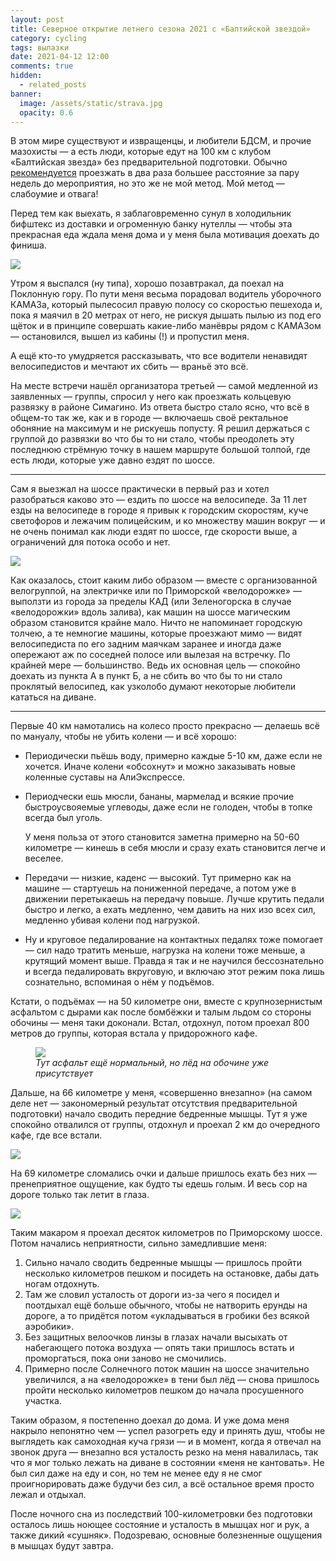 ```yaml
---
layout: post
title: Северное открытие летнего сезона 2021 с «Балтийской звездой»
category: cycling
tags: вылазки
date: 2021-04-12 12:00
comments: true
hidden:
  - related_posts
banner:
  image: /assets/static/strava.jpg
  opacity: 0.6
---
```


В этом мире существуют и извращенцы, и любители БДСМ, и прочие мазохисты
— а есть люди, которые едут на 100 км с клубом «Балтийская звезда» без
предварительной подготовки. Обычно
[рекомендуется](https://www.balticstar.spb.ru/first.htm) проезжать в два
раза большее расстояние за пару недель до мероприятия, но это же не мой
метод. Мой метод — слабоумие и отвага!

Перед тем как выехать, я заблаговременно сунул в холодильник бифштекс из
доставки и огроменную банку нутеллы — чтобы эта прекрасная еда ждала
меня дома и у меня была мотивация доехать до финиша.

![](/assets/static/driver_waiting_home.jpg)

Утром я выспался (ну типа), хорошо позавтракал, да поехал на Поклонную
гору. По пути меня весьма порадовал водитель уборочного КАМАЗа, который
пылесосил правую полосу со скоростью пешехода и, пока я маячил в 20
метрах от него, не рискуя дышать пылью из под его щёток и в принципе
совершать какие-либо манёвры рядом с КАМАЗом — остановился, вышел из
кабины (!) и пропустил меня.

А ещё кто-то умудряется рассказывать, что все водители ненавидят
велосипедистов и мечтают их сбить — враньё это всё.

На месте встречи нашёл организатора третьей — самой медленной из
заявленных — группы, спросил у него как проезжать кольцевую развязку в
районе Симагино. Из ответа быстро стало ясно, что всё в общем-то так же,
как и в городе — включаешь своё ректальное обоняние на максимум и не
рискуешь попусту. Я решил держаться с группой до развязки во что бы то
ни стало, чтобы преодолеть эту последнюю стрёмную точку в нашем маршруте
большой толпой, где есть люди, которые уже давно ездят по шоссе.

------------------------------------------------------------------------

Сам я выезжал на шоссе практически в первый раз и хотел разобраться
каково это — ездить по шоссе на велосипеде. За 11 лет езды на велосипеде
в городе я привык к городским скоростям, куче светофоров и лежачим
полицейским, и ко множеству машин вокруг — и не очень понимал как люди
ездят по шоссе, где скорости выше, а ограничений для потока особо и нет.

![](/assets/static/out_of_spb.png)

Как оказалось, стоит каким либо образом — вместе с организованной
велогруппой, на электричке или по Приморской «велодорожке» — выползти из
города за пределы КАД (или Зеленогорска в случае «велодорожки» вдоль
залива), как машин на шоссе магическим образом становится крайне мало.
Ничто не напоминает городскую толчею, а те немногие машины, которые
проезжают мимо — видят велосипедиста по его задним маячкам заранее и
иногда даже опережают аж по соседней полосе или вылезая на встречку. По
крайней мере — большинство. Ведь их основная цель — спокойно доехать из
пункта А в пункт Б, а не сбить во что бы то ни стало проклятый
велосипед, как узколобо думают некоторые любители кататься на диване.

------------------------------------------------------------------------

Первые 40 км намотались на колесо просто прекрасно — делаешь всё по
мануалу, чтобы не убить колени — и всё хорошо:

- Периодически пьёшь воду, примерно каждые 5-10 км, даже если не
  хочется. Иначе колени «обсохнут» и можно заказывать новые коленные
  суставы на АлиЭкспрессе.

- Периодчески ешь мюсли, бананы, мармелад и всякие прочие
  быстроусвояемые углеводы, даже если не голоден, чтобы в топке всегда
  был уголь.

  У меня польза от этого становится заметна примерно на 50-60 километре
  — кинешь в себя мюсли и сразу ехать становится легче и веселее.

- Передачи — низкие, каденс — высокий. Тут примерно как на машине —
  стартуешь на пониженной передаче, а потом уже в движении перетыкаешь
  на передачу повыше. Лучше крутить педали быстро и легко, а ехать
  медленно, чем давить на них изо всех сил, медленно убивая колени под
  нагрузкой.

- Ну и круговое педалирование на контактных педалях тоже помогает — сил
  надо тратить меньше, нагрузка на колени тоже меньше, а крутящий момент
  выше. Правда я так и не научился бессознательно и всегда педалировать
  вкруговую, и включаю этот режим пока лишь сознательно, вспоминая о нём
  у подъёмов.

Кстати, о подъёмах — на 50 километре они, вместе с крупнозернистым
асфальтом с дырами как после бомбёжки и талым льдом со стороны обочины —
меня таки доконали. Встал, отдохнул, потом проехал 800 метров до группы,
которая встала у придорожного кафе.

<figure>
<img src="/assets/static/simagino.png" />
<figcaption><em>Тут асфальт ещё нормальный, но лёд на обочине уже
присутствует</em></figcaption>
</figure>

Дальше, на 66 километре у меня, «совершенно внезапно» (на самом деле нет
— закономерный результат отсутствия предварительной подготовки) начало
сводить передние бедренные мышцы. Тут я уже спокойно отвалился от
группы, отдохнул и проехал 2 км до очередного кафе, где все встали.

![](/assets/static/near_zelenogorsk.jpg)

На 69 километре сломались очки и дальше пришлось ехать без них —
пренеприятное ощущение, как будто ты едешь голым. И весь сор на дороге
только так летит в глаза.

![](/assets/static/broken_glasses.jpg)

Таким макаром я проехал десяток километров по Приморскому шоссе. Потом
начались неприятности, сильно замедлившие меня:

1.  Сильно начало сводить бедренные мышцы — пришлось пройти несколько
    километров пешком и посидеть на остановке, дабы дать ногам
    отдохнуть.
2.  Там же словил усталость от дороги из-за чего я посидел и поотдыхал
    ещё больше обычного, чтобы не натворить ерунды на дороге, а то
    придётся потом «укладываться в гробики без всякой аэробики».
3.  Без защитных велоочков линзы в глазах начали высыхать от набегающего
    потока воздуха — опять таки пришлось встать и проморгаться, пока они
    заново не смочились.
4.  Примерно после Солнечного поток машин на шоссе значительно
    увеличился, а на «велодорожке» в тени был лёд — снова пришлось
    пройти несколько километров пешком до начала просушенного участка.

Таким образом, я постепенно доехал до дома. И уже дома меня накрыло
непонятно чем — успел разогреть еду и принять душ, чтобы не выглядеть
как самоходная куча грязи — и в момент, когда я отвечал на звонок друга
— внезапно вся усталость резко на меня навалилась, так что я мог только
лежать на диване в состоянии «меня не кантовать». Не был сил даже на еду
и сон, но тем не менее еду я не смог проигнорировать даже будучи без
сил, а всё остальное время просто лежал и отдыхал.

После ночного сна из последствий 100-километровки без подготовки
осталось лишь ноющее состояние и усталость в мышцах ног и рук, а также
дикий «сушняк». Подозреваю, основные болезненные ощущения в мышцах будут
завтра.
